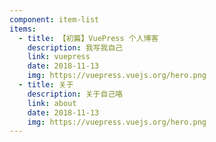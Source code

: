 ```yaml
---
component: item-list
items:
  - title: 【初篇】VuePress 个人博客
    description: 我写我自己
    link: vuepress
    date: 2018-11-13
    img: https://vuepress.vuejs.org/hero.png
  - title: 关于
    description: 关于自己咯
    link: about
    date: 2018-11-13
    img: https://vuepress.vuejs.org/hero.png
---
```

